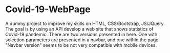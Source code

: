 # Covid-19-WebPage

A dummy project to improve my skills on HTML, CSS/Bootstrap, JS/JQuery. The goal is by using an API develop a web site that shows statistics of Covid-19 pandemic. There are two versions presented in here. One with selection parameters are presented in a navbar, and one within the page. "Navbar version" seems to be not very compatible with mobile devices.
